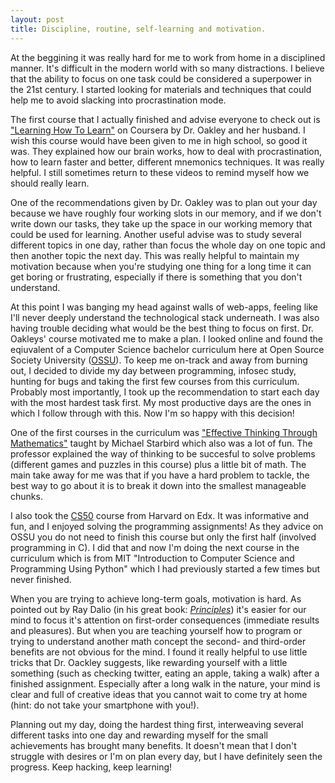 ```yaml
---
layout: post
title: Discipline, routine, self-learning and motivation.
---
```


At the beggining it was really hard for me to work from home in a disciplined manner. It's difficult in the modern world with so many distractions. I believe that the ability to focus on one task could be considered a superpower in the 21st century. I started looking for materials and techniques that could help me to avoid slacking into procrastination mode.

The first course that I actually finished and advise everyone to check out is ["Learning How To Learn"](https://www.coursera.org/learn/learning-how-to-learn) on Coursera by Dr. Oakley and her husband. I wish this course would have been given to me in high school, so good it was. They explained how our brain works, how to deal with procrastination, how to learn faster and better, different mnemonics techniques. It was really helpful. I still sometimes return to these videos to remind myself how we should really learn.

 One of the recommendations given by Dr. Oakley was to plan out your day because we have roughly four working slots in our memory, and if we don't write down our tasks, they take up the space in our working memory that could be used for learning. Another useful advise was to study several different topics in one day, rather than focus the whole day on one topic and then another topic the next day. This was really helpful to maintain my motivation because when you're studying one thing for a long time it can get boring or frustrating, especially if there is something that you don't understand.
 
 At this point I was banging my head against walls of web-apps, feeling like I'll never deeply understand the technological stack underneath. I was also having trouble deciding what would be the best thing to focus on first. Dr. Oakleys' course motivated me to make a plan. I looked online and found the eqiuvalent of a Computer Science bachelor curriculum here at Open Source Society University ([OSSU](https://github.com/ossu/computer-science)). To keep me on-track and away from burning out, I decided to divide my day between programming, infosec study, hunting for bugs and taking the first few courses from this curriculum. Probably most importantly, I took up the recommendation to start each day with the most hardest task first. My most productive days are the ones in which I follow through with this. Now I'm so happy with this decision!
 
One of the first courses in the curriculum was ["Effective Thinking Through Mathematics"](https://courses.edx.org/courses/course-v1:UTAustinX+UT.9.10x+3T2016/course/) taught by Michael Starbird which also was a lot of fun. The professor explained the way of thinking to be succesful to solve problems (different games and puzzles in this course) plus a little bit of math. The main take away for me was that if you have a hard problem to tackle, the best way to go about it is to break it down into the smallest manageable chunks.

I also took the [CS50](https://www.edx.org/course/introduction-computer-science-harvardx-cs50x) course from Harvard on Edx. It was informative and fun, and I enjoyed solving the programming assignments! As they advice on OSSU you do not need to finish this course but only the first half (involved programming in C). I did that and now I'm doing the next course in the curriculum which is from MIT "Introduction to Computer Science and Programming Using Python" which I had previously started a few times but never finished.

When you are trying to achieve long-term goals, motivation is hard. As pointed out by Ray Dalio (in his great book: [*Principles*](https://www.amazon.com/Principles-Life-Work-Ray-Dalio/dp/1501124021)) it's easier for our mind to focus it's attention on first-order consequences (immediate results and pleasures). But when you are teaching yourself how to program or trying to understand another math concept the second- and third-order benefits are not obvious for the mind. I found it really helpful to use little tricks that Dr. Oackley suggests, like rewarding yourself with a little something (such as checking twitter, eating an apple, taking a walk) after a finished assignment. Especially after a long walk in the nature, your mind is clear and full of creative ideas that you cannot wait to come try at home (hint: do not take your smartphone with you!).

Planning out my day, doing the hardest thing first, interweaving several different tasks into one day and rewarding myself for the small achievements has brought many benefits. It doesn't mean that I don't struggle with desires or I'm on plan every day, but I have definitely seen the progress. Keep hacking, keep learning!

